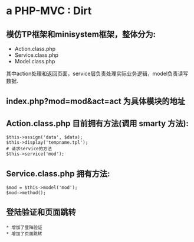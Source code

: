 a PHP-MVC : Dirt
======

## 模仿TP框架和minisystem框架，整体分为:

* Action.class.php
* Service.class.php
* Model.class.php

 其中action处理和返回页面，service层负责处理实际业务逻辑，model负责读写数据.

## index.php?mod=mod&act=act 为具体模块的地址

## Action.class.php 目前拥有方法(调用 smarty 方法):

	$this->assign('data', $data);
	$this->display('tempname.tpl');
	# 请求service的方法
	$this->service('mod');

## Service.class.php 拥有方法:

	$mod = $this->model('mod');
	$mod->method();

## 登陆验证和页面跳转

	* 增加了登陆验证
	* 增加了页面跳转
